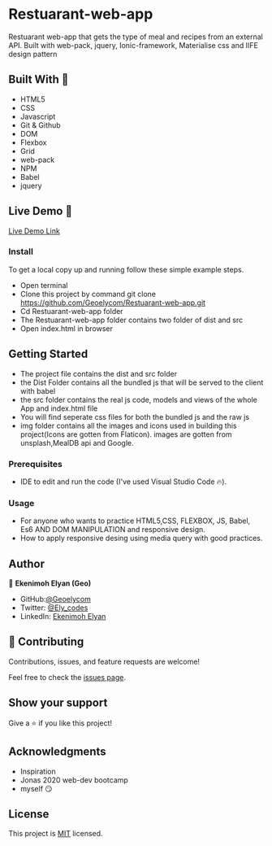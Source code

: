 # Restuarant-web-app
Restuarant web-app that gets the type of meal and recipes from an external API. Built with web-pack, jquery, Ionic-framework, Materialise css and IIFE design pattern

## Built With 🔨

- HTML5
- CSS
- Javascript
- Git & Github
- DOM
- Flexbox
- Grid
- web-pack
- NPM
- Babel
- jquery

## Live Demo 👀

[Live Demo Link]( https://geoelycom.github.io/Conference-website/)

### Install

To get a local copy up and running follow these simple example steps.
- Open terminal
- Clone this project by command git clone https://github.com/Geoelycom/Restuarant-web-app.git
- Cd Restuarant-web-app folder
- The Restuarant-web-app folder contains two folder of dist and src
- Open index.html in browser

## Getting Started 
- The project file contains the dist and src folder
- the Dist Folder contains all the bundled js that will be served to the client with babel
- the src folder contains the real js code, models and views of the whole App  and index.html file
- You will find seperate css files for both the bundled js and the raw js 
- img folder contains all the images and icons used in building this project(Icons are gotten from Flaticon). images are gotten from unsplash,MealDB api and Google.

### Prerequisites

- IDE to edit and run the code (I've used Visual Studio Code 🔥).

### Usage

- For anyone who wants to practice HTML5,CSS, FLEXBOX, JS, Babel, Es6  AND DOM MANIPULATION and responsive design.
- How to apply responsive desing using media query with good practices.

## Author

👤 **Ekenimoh Elyan (Geo)**

- GitHub:[@Geoelycom](https://github.com/Geoelycom)
- Twitter: [@Ely_codes](https://twitter.com/Ely_codes)
- LinkedIn: [Ekenimoh Elyan](https://www.linkedin.com/in/Ekenimoh_sumaila-elyan/)


## 🤝 Contributing

Contributions, issues, and feature requests are welcome!

Feel free to check the [issues page]().


## Show your support

Give a ⭐️ if you like this project!


## Acknowledgments


- Inspiration
- Jonas 2020 web-dev bootcamp
- myself 😏

## License
This project is [MIT](./mit.md) licensed.
